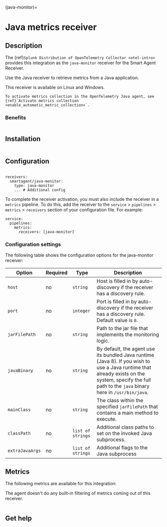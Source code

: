 (java-monitor)=

# Java metrics receiver
<meta name="Description" content="Use this Splunk Observability Cloud integration for the Java monitor. See benefits, install, configuration, and metrics">

## Description

The {ref}`Splunk Distribution of OpenTelemetry Collector <otel-intro>` provides this integration as the `java-monitor` receiver for the Smart Agent Receiver.

Use the Java receiver to retrieve metrics from a Java application.

This receiver is available on Linux and Windows.

```{note}
To activate metrics collection in the OpenTelemetry Java agent, see {ref}`Activate metrics collection <enable_automatic_metric_collection>`.
```

### Benefits

```{include} /_includes/benefits.md
```

## Installation

```{include} /_includes/collector-installation.md
```

## Configuration

```{include} /_includes/configuration.md
```

```
receivers:
  smartagent/java-monitor:
    type: java-monitor
    ... # Additional config
```

To complete the receiver activation, you must also include the receiver in a `metrics` pipeline. To do this, add the receiver to the `service` > `pipelines` > `metrics` > `receivers` section of your configuration file. For example:

```
service:
  pipelines:
    metrics:
      receivers: [java-monitor]
```

### Configuration settings

The following table shows the configuration options for the java-monitor receiver:

| Option | Required | Type | Description |
| --- | --- | --- | --- |
| `host` | no | `string` | Host is filled in by auto-discovery if the receiver has a discovery rule. |
| `port` | no | `integer` | Port is filled in by auto-discovery if the receiver has a discovery rule. Default value is `0`. |
| `jarFilePath` | no | `string` | Path to the jar file that implements the monitoring logic. |
| `javaBinary` | no | `string` | By default, the agent use its bundled Java runtime (Java 8). If you wish to use a Java runtime that already exists on the system, specify the full path to the `java` binary here in `/usr/bin/java`. |
| `mainClass` | no | `string` | The class within the specified `jarFilePath` that contains a main method to execute. |
| `classPath` | no | `list of strings` | Additional class paths to set on the invoked Java subprocess. |
| `extraJavaArgs` | no | `list of strings` | Additional flags to the Java subprocess |

## Metrics

The following metrics are available for this integration:

<div class="metrics-yaml" url="https://raw.githubusercontent.com/signalfx/integrations/main/java/metrics.yaml"></div>

The agent doesn't do any built-in filtering of metrics coming out of this receiver.

```{include} /_includes/metric-defs.md
```

## Get help

```{include} /_includes/troubleshooting.md
```

